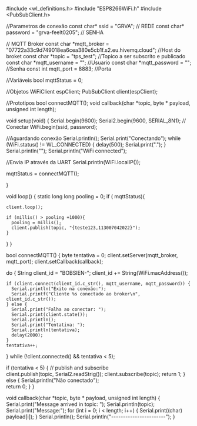 #include <wl_definitions.h>
#include "ESP8266WiFi.h"
#include <PubSubClient.h>

//Parametros de conexão
const char* ssid = "GRVA"; // REDE
const char* password = "grva-feelt0205"; // SENHA


// MQTT Broker
const char *mqtt_broker = "07722a33c9d749018ea6cea380e5cb1f.s2.eu.hivemq.cloud";  //Host do broket
const char *topic = "tps_test";            //Topico a ser subscrito e publicado
const char *mqtt_username = "";         //Usuario
const char *mqtt_password = "";         //Senha
const int mqtt_port = 8883;             //Porta

//Variáveis
bool mqttStatus = 0;

//Objetos
WiFiClient espClient;
PubSubClient client(espClient);

//Prototipos
bool connectMQTT();
void callback(char *topic, byte * payload, unsigned int length);

void setup(void)
{
  Serial.begin(9600);
  Serial2.begin(9600, SERIAL_8N1);
  // Conectar
  WiFi.begin(ssid, password);

  //Aguardando conexão
  Serial.println();
  Serial.print("Conectando");
  while (WiFi.status() != WL_CONNECTED) {
    delay(500);
    Serial.print(".");
  }
  Serial.println("");
  Serial.println("WiFi connected");

  //Envia IP através da UART
  Serial.println(WiFi.localIP());

  mqttStatus =  connectMQTT();

}

void loop() {
 static long long pooling  = 0;
  if ( mqttStatus){
    
    client.loop();    

    if (millis() > pooling +1000){
      pooling = millis();
      client.publish(topic, "{teste123,113007042022}");
    }
       
  }
}



bool connectMQTT() {
  byte tentativa = 0;
  client.setServer(mqtt_broker, mqtt_port);
  client.setCallback(callback);

  do {
    String client_id = "BOBSIEN-";
    client_id += String(WiFi.macAddress());

    if (client.connect(client_id.c_str(), mqtt_username, mqtt_password)) {
      Serial.println("Exito na conexão:");
      Serial.printf("Cliente %s conectado ao broker\n", client_id.c_str());
    } else {
      Serial.print("Falha ao conectar: ");
      Serial.print(client.state());
      Serial.println();
      Serial.print("Tentativa: ");
      Serial.println(tentativa);
      delay(2000);
    }
    tentativa++;
  } while (!client.connected() && tentativa < 5);

  if (tentativa < 5) {
    // publish and subscribe   
    client.publish(topic, Serial2.readStrig()); 
    client.subscribe(topic);
    return 1;
  } else {
    Serial.println("Não conectado");    
    return 0;
  }
}

void callback(char *topic, byte * payload, unsigned int length) {
  Serial.print("Message arrived in topic: ");
  Serial.println(topic);
  Serial.print("Message:");
  for (int i = 0; i < length; i++) {
    Serial.print((char) payload[i]);
  }
  Serial.println();
  Serial.println("-----------------------");
}
